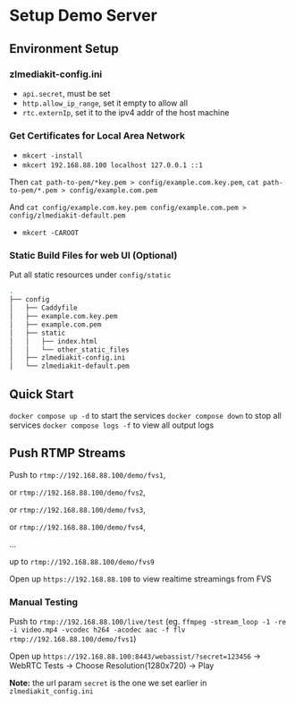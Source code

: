 # Setup Demo Server

## Environment Setup

### zlmediakit-config.ini

- `api.secret`, must be set
- `http.allow_ip_range`, set it empty to allow all
- `rtc.externIp`, set it to the ipv4 addr of the host machine

### Get Certificates for Local Area Network

- `mkcert -install`
- `mkcert 192.168.88.100 localhost 127.0.0.1 ::1`

Then `cat path-to-pem/*key.pem > config/example.com.key.pem`, `cat path-to-pem/*.pem > config/example.com.pem`

And `cat config/example.com.key.pem config/example.com.pem > config/zlmediakit-default.pem`

- `mkcert -CAROOT`

### Static Build Files for web UI (Optional)

Put all static resources under `config/static`

```bash
.
├── config
│   ├── Caddyfile
│   ├── example.com.key.pem
│   ├── example.com.pem
│   ├── static
│   │   ├── index.html
│   │   └── other_static_files
│   ├── zlmediakit-config.ini
│   └── zlmediakit-default.pem
```

## Quick Start

`docker compose up -d` to start the services
`docker compose down` to stop all services
`docker compose logs -f` to view all output logs

## Push RTMP Streams

Push to `rtmp://192.168.88.100/demo/fvs1`,

or `rtmp://192.168.88.100/demo/fvs2`,

or `rtmp://192.168.88.100/demo/fvs3`,

or `rtmp://192.168.88.100/demo/fvs4`,

...

up to `rtmp://192.168.88.100/demo/fvs9`

Open up `https://192.168.88.100` to view realtime streamings from FVS


### Manual Testing

Push to `rtmp://192.168.88.100/live/test` (eg. `ffmpeg -stream_loop -1 -re -i video.mp4 -vcodec h264 -acodec aac -f flv rtmp://192.168.88.100/demo/fvs1`)

Open up `https://192.168.88.100:8443/webassist/?secret=123456` -> WebRTC Tests -> Choose Resolution(1280x720) -> Play

**Note:** the url param `secret` is the one we set earlier in `zlmediakit_config.ini`



